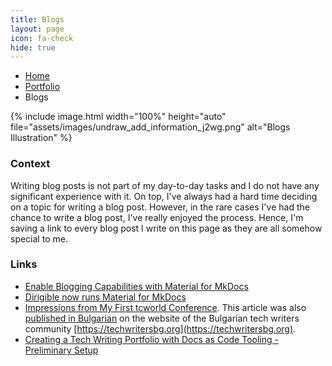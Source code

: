 ```yaml
---
title: Blogs
layout: page
icon: fa-check
hide: true
---
```


<ul class="breadcrumb">
  <li><a href="./#" class="icon fa-home">  Home</a></li>
  <li><a href="./#portfolio" class="icon fa-briefcase">  Portfolio</a></li>
  <li>Blogs</li>
</ul>


{% include image.html width="100%" height="auto" file="assets/images/undraw_add_information_j2wg.png" alt="Blogs Illustration" %}


### Context
Writing blog posts is not part of my day-to-day tasks and I do not have any significant experience with it. On top, I've always had a hard time deciding on a topic for writing a blog post. However, in the rare cases I've had the chance to write a blog post, I've really enjoyed the process. Hence, I'm saving a link to every blog post I write on this page as they are all somehow special to me.

### Links

- [Enable Blogging Capabilities with Material for MkDocs](https://www.dirigible.io/blogs/2021/11/2/material-blogging-capabilities/)
- [Dirigible now runs Material for MkDocs](https://www.dirigible.io/blogs/2021/11/1/dirigible-runs-material/)
- [Impressions from My First tcworld Conference](tcworld-impressions-SP). This article was also [published in Bulgarian](https://www.techwritersbg.org/articles/vpechatleniya-ot-parvata-mi-tcworld-konferentsiya.html) on the website of the Bulgarian tech writers community [https://techwritersbg.org](https://techwritersbg.org).
- [Creating a Tech Writing Portfolio with Docs as Code Tooling - Preliminary Setup](https://slavipande.github.io/Workshop-TechWritingPortfolio/blog/tcworldworkshop-preliminary-setup)


<!-- ### [Grow As Tech Writer blog](grow-as-tech-writer-blog.html)
 I've also started my own blog as a way of challenging myself to go out of my comfort zone and do something I don't feel too confident about. It is already live and you can access it via the link above. Go check out the blogs I've already posted there.-->